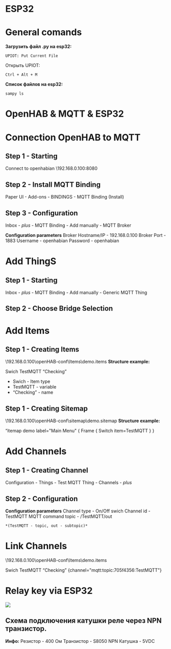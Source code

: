 # ESP32

# General comands

**Загрузить файл .py на esp32:**

    UPIOT: Put Current File

Открыть UPIOT:

    Ctrl + Alt + M

**Список файлов на esp32:**

    sampy ls

# OpenHAB  & MQTT & ESP32

# Connection OpenHAB to MQTT

## Step 1 - Starting

Connect to openhabian \\192.168.0.100:8080

## Step 2 - Install MQTT Binding

Paper UI - Add-ons - BINDINGS - MQTT Binding (Install)

## Step 3 - Configuration

Inbox - *plus* - MQTT Binding - Add manually - MQTT Broker

**Configuration parameters**
Broker Hostname/IP - 192.168.0.100
Broker Port - 1883
Username - openhabian
Password - openhabian

# Add ThingS

## Step 1 - Starting

Inbox - *plus* - MQTT Binding - Add manually - Generic MQTT Thing

## Step 2 - Choose Bridge Selection

# Add Items

## Step 1 - Creating Items

\\192.168.0.100\openHAB-conf\Items\demo.items
**Structure example:** 

Swich TestMQTT “Checking”


- Swich - Item type
- TestMQTT - variable
- “Checking” - name

## Step 1 - Creating Sitemap

\\192.168.0.100\openHAB-conf\sitemap\demo.sitemap
**Structure example:** 

“itemap demo label="Main Menu"
      {
         Frame {
                     Switch item=TestMQTT
                     }
      }

# Add Channels

## Step 1 - Creating Channel

Configuration - Things - Test MQTT Thing - Channels - *plus*

## Step 2 - Configuration

**Configuration parameters**
Channel type - On/Off swich
Channel id - TestMQTT
MQTT command topic - /TestMQTT/out

    *(TestMQTT - topic, out - subtopic)* 

# Link Channels

\\192.168.0.100\openHAB-conf\Items\demo.items

Swich   TestMQTT                “Checking”                {channel="mqtt:topic:705f4356:TestMQTT"}

# Relay key via ESP32

![](https://paper-attachments.dropbox.com/s_33C732066F6148DC6B8AB7EF8F8A1521C5020C58CD83E336379670DD880F71D8_1588445857175_photo_2020-05-02_21-57-14.jpg)

## Схема подключения катушки реле через NPN транзистор.

**Инфо:** 
Резистор - 400 Ом
Транзистор - S8050 NPN
Катушка - 5VDC

